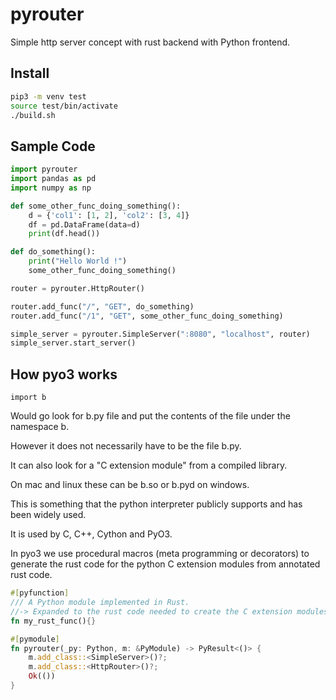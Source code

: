 # pyrouter

Simple http server concept with rust backend with Python frontend.

## Install

```bash
pip3 -m venv test
source test/bin/activate
./build.sh
```

## Sample Code
```python
import pyrouter
import pandas as pd
import numpy as np

def some_other_func_doing_something():
    d = {'col1': [1, 2], 'col2': [3, 4]}
    df = pd.DataFrame(data=d)
    print(df.head())

def do_something():
    print("Hello World !")
    some_other_func_doing_something()

router = pyrouter.HttpRouter()

router.add_func("/", "GET", do_something)
router.add_func("/1", "GET", some_other_func_doing_something)

simple_server = pyrouter.SimpleServer(":8080", "localhost", router)
simple_server.start_server()
```

## How pyo3 works

```python3
import b
```

Would go look for b.py file and put the contents of the file under the namespace b.

However it does not necessarily have to be the file b.py.

It can also look for a "C extension module" from a compiled library.

On mac and linux these can be b.so or b.pyd on windows.

This is something that the python interpreter publicly supports and has been widely used.

It is used by C, C++, Cython and PyO3.

In pyo3 we use procedural macros (meta programming or decorators) to generate the rust code
for the python C extension modules from annotated rust code.

```rust
#[pyfunction]
/// A Python module implemented in Rust.
//-> Expanded to the rust code needed to create the C extension modules that define what the python functions look like and what they do.
fn my_rust_func(){} 

#[pymodule]
fn pyrouter(_py: Python, m: &PyModule) -> PyResult<()> {
    m.add_class::<SimpleServer>()?;
    m.add_class::<HttpRouter>()?;
    Ok(())
}
```
